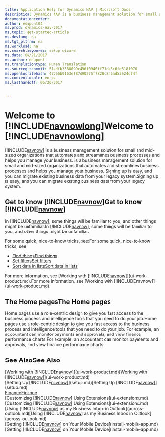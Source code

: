 ```yaml
---
title: Application Help for Dynamics NAV | Microsoft Docs
description: Dynamics NAV is a business management solution for small and mid-sized organizations that automates and streamlines business processes and helps you manage your business.
documentationcenter: 
author: edupont04
ms.prod: dynamics-nav-2017
ms.topic: get-started-article
ms.devlang: na
ms.tgt_pltfrm: na
ms.workload: na
ms.search.keywords: setup wizard
ms.date: 06/21/2017
ms.author: edupont
ms.translationtype: Human Translation
ms.sourcegitcommit: 51adfb3588099c496f0946ff71da5c6fe518f070
ms.openlocfilehash: 47766b9163ef87d90275f7820c845ad53524df4f
ms.contentlocale: en-ca
ms.lasthandoff: 06/26/2017


---
```


# <a name="welcome-to-includenavnowlongincludesnavnowlongmdmd"></a><span data-ttu-id="197c9-103">Welcome to [!INCLUDE[navnowlong](includes/navnowlong_md.md)]</span><span class="sxs-lookup"><span data-stu-id="197c9-103">Welcome to [!INCLUDE[navnowlong](includes/navnowlong_md.md)]</span></span>
[!INCLUDE[navnow](includes/navnow_md.md)]<span data-ttu-id="197c9-104"> is a business management solution for small and mid-sized organizations that automates and streamlines business processes and helps you manage your business.</span><span class="sxs-lookup"><span data-stu-id="197c9-104"> is a business management solution for small and mid-sized organizations that automates and streamlines business processes and helps you manage your business.</span></span> <span data-ttu-id="197c9-105">Signing up is easy, and you can migrate existing business data from your legacy system.</span><span class="sxs-lookup"><span data-stu-id="197c9-105">Signing up is easy, and you can migrate existing business data from your legacy system.</span></span>

## <a name="get-to-know-includenavnowincludesnavnowmdmd"></a><span data-ttu-id="197c9-106">Get to know [!INCLUDE[navnow](includes/navnow_md.md)]</span><span class="sxs-lookup"><span data-stu-id="197c9-106">Get to know [!INCLUDE[navnow](includes/navnow_md.md)]</span></span>
<span data-ttu-id="197c9-107">In [!INCLUDE[navnow](includes/navnow_md.md)], some things will be familiar to you, and other things might be unfamiliar.</span><span class="sxs-lookup"><span data-stu-id="197c9-107">In [!INCLUDE[navnow](includes/navnow_md.md)], some things will be familiar to you, and other things might be unfamiliar.</span></span>  

<span data-ttu-id="197c9-108">For some quick, nice-to-know tricks, see:</span><span class="sxs-lookup"><span data-stu-id="197c9-108">For some quick, nice-to-know tricks, see:</span></span>  

* [<span data-ttu-id="197c9-109">Find things</span><span class="sxs-lookup"><span data-stu-id="197c9-109">Find things</span></span>](ui-search.md)  
* [<span data-ttu-id="197c9-110">Set filters</span><span class="sxs-lookup"><span data-stu-id="197c9-110">Set filters</span></span>](ui-enter-criteria-filters.md)  
* [<span data-ttu-id="197c9-111">Sort data in lists</span><span class="sxs-lookup"><span data-stu-id="197c9-111">Sort data in lists</span></span>](ui-sorting.md)  

<span data-ttu-id="197c9-112">For more information, see [Working with [!INCLUDE[navnow](includes/navnow_md.md)]](ui-work-product.md).</span><span class="sxs-lookup"><span data-stu-id="197c9-112">For more information, see [Working with [!INCLUDE[navnow](includes/navnow_md.md)]](ui-work-product.md).</span></span>  

## <a name="the-home-pages"></a><span data-ttu-id="197c9-113">The Home pages</span><span class="sxs-lookup"><span data-stu-id="197c9-113">The Home pages</span></span>
<span data-ttu-id="197c9-114">Home pages use a role-centric design to give you fast access to the business process and intelligence tools that you need to do your job.</span><span class="sxs-lookup"><span data-stu-id="197c9-114">Home pages use a role-centric design to give you fast access to the business process and intelligence tools that you need to do your job.</span></span> <span data-ttu-id="197c9-115">For example, an accountant can monitor payments and approvals, and view finance performance charts.</span><span class="sxs-lookup"><span data-stu-id="197c9-115">For example, an accountant can monitor payments and approvals, and view finance performance charts.</span></span>  

## <a name="see-also"></a><span data-ttu-id="197c9-116">See Also</span><span class="sxs-lookup"><span data-stu-id="197c9-116">See Also</span></span>
<span data-ttu-id="197c9-117">[Working with [!INCLUDE[navnow](includes/navnow_md.md)]](ui-work-product.md)</span><span class="sxs-lookup"><span data-stu-id="197c9-117">[Working with [!INCLUDE[navnow](includes/navnow_md.md)]](ui-work-product.md)</span></span>  
<span data-ttu-id="197c9-118">[Setting Up [!INCLUDE[navnow](includes/navnow_md.md)]](setup.md)</span><span class="sxs-lookup"><span data-stu-id="197c9-118">[Setting Up [!INCLUDE[navnow](includes/navnow_md.md)]](setup.md)</span></span>  
[<span data-ttu-id="197c9-119">Finance</span><span class="sxs-lookup"><span data-stu-id="197c9-119">Finance</span></span>](finance-setup.md)  
<span data-ttu-id="197c9-120">[Customizing [!INCLUDE[navnow](includes/navnow_md.md)] Using Extensions](ui-extensions.md)</span><span class="sxs-lookup"><span data-stu-id="197c9-120">[Customizing [!INCLUDE[navnow](includes/navnow_md.md)] Using Extensions](ui-extensions.md)</span></span>  
<span data-ttu-id="197c9-121">[Using [!INCLUDE[navnow](includes/navnow_md.md)] as my Business Inbox in Outlook](across-outlook.md)</span><span class="sxs-lookup"><span data-stu-id="197c9-121">[Using [!INCLUDE[navnow](includes/navnow_md.md)] as my Business Inbox in Outlook](across-outlook.md)</span></span>  
<span data-ttu-id="197c9-122">[Getting [!INCLUDE[navnow](includes/navnow_md.md)] on Your Mobile Device](install-mobile-app.md)</span><span class="sxs-lookup"><span data-stu-id="197c9-122">[Getting [!INCLUDE[navnow](includes/navnow_md.md)] on Your Mobile Device](install-mobile-app.md)</span></span>  

